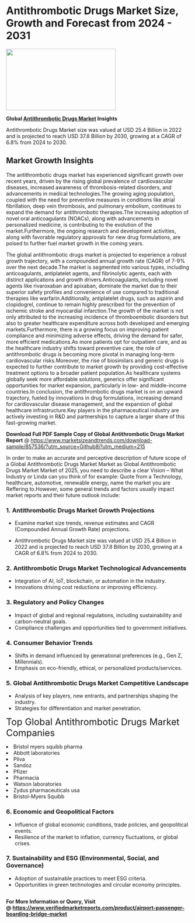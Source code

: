 <H1>Antithrombotic Drugs Market Size, Growth and Forecast from 2024 - 2031</H1><img class="aligncenter size-medium wp-image-584254" src="https://thirdeyenews.in/wp-content/uploads/2024/09/Global-Market-Research-300x168.jpeg" alt="" width="300" height="168" /><p><strong>Global&nbsp;<a href="https://www.marketsizeandtrends.com/download-sample/857536/?utm_source=Github8j?utm_medium=215">Antithrombotic Drugs Market</a> Insights</strong></p><p>Antithrombotic Drugs Market size was valued at USD 25.4 Billion in 2022 and is projected to reach USD 37.8 Billion by 2030, growing at a CAGR of 6.8% from 2024 to 2030.</p><p><h2>Market Growth Insights</h2> <p>The antithrombotic drugs market has experienced significant growth over recent years, driven by the rising global prevalence of cardiovascular diseases, increased awareness of thrombosis-related disorders, and advancements in medical technologies.The growing aging population, coupled with the need for preventive measures in conditions like atrial fibrillation, deep vein thrombosis, and pulmonary embolism, continues to expand the demand for antithrombotic therapies.The increasing adoption of novel oral anticoagulants (NOACs), along with advancements in personalized medicine, is contributing to the evolution of the market.Furthermore, the ongoing research and development activities, along with favorable regulatory approvals for new drug formulations, are poised to further fuel market growth in the coming years.</p> <p>The global antithrombotic drugs market is projected to experience a robust growth trajectory, with a compounded annual growth rate (CAGR) of 7-9% over the next decade.The market is segmented into various types, including anticoagulants, antiplatelet agents, and fibrinolytic agents, each with distinct applications and growth drivers.Anticoagulants, including novel agents like rivaroxaban and apixaban, dominate the market due to their superior safety profiles and convenience of use compared to traditional therapies like warfarin.Additionally, antiplatelet drugs, such as aspirin and clopidogrel, continue to remain highly prescribed for the prevention of ischemic stroke and myocardial infarction.The growth of the market is not only attributed to the increasing incidence of thromboembolic disorders but also to greater healthcare expenditure across both developed and emerging markets.Furthermore, there is a growing focus on improving patient compliance and minimizing adverse effects, driving the demand for safer, more efficient medications.As more patients opt for outpatient care, and as the healthcare industry shifts toward preventive care, the role of antithrombotic drugs is becoming more pivotal in managing long-term cardiovascular risks.Moreover, the rise of biosimilars and generic drugs is expected to further contribute to market growth by providing cost-effective treatment options to a broader patient population.As healthcare systems globally seek more affordable solutions, generics offer significant opportunities for market expansion, particularly in low- and middle-income countries.In conclusion, the antithrombotic drugs market is on an upward trajectory, fueled by innovations in drug formulations, increasing demand for cardiovascular disease management, and the expansion of global healthcare infrastructure.Key players in the pharmaceutical industry are actively investing in R&D and partnerships to capture a larger share of this fast-growing market.<p><span class=""><strong>Download Full PDF Sample Copy of Global Antithrombotic Drugs Market Report</strong> @ <a href="https://www.marketsizeandtrends.com/download-sample/857536/?utm_source=Github8j?utm_medium=215" target="_blank">https://www.marketsizeandtrends.com/download-sample/857536/?utm_source=Github8j?utm_medium=215</a></span></p><p>In order to make an accurate and perceptive description of future scope of a Global&nbsp;Antithrombotic Drugs Market Market as Global&nbsp;Antithrombotic Drugs Market Market of 2025, you need to describe a clear Vision &ndash; What Industry or Linda can you think of for example: Quote from a Technology, healthcare, automotive, renewable energy, name the market you are Reffering to.However, some general trends and factors usually impact market reports and their future outlook include:</p><h3>1.&nbsp;<strong>Antithrombotic Drugs Market Growth Projections</strong></h3><ul><li>Examine market size trends, revenue estimates and CAGR (Compounded Annual Growth Rate) projections.</li><li><p>Antithrombotic Drugs Market size was valued at USD 25.4 Billion in 2022 and is projected to reach USD 37.8 Billion by 2030, growing at a CAGR of 6.8% from 2024 to 2030.</p></li></ul><h3>2.&nbsp;<strong>Antithrombotic Drugs Market Technological Advancements</strong></h3><ul><li>Integration of AI, IoT, blockchain, or automation in the industry.</li><li>Innovations driving cost reductions or improving efficiency.</li></ul><h3>3.&nbsp;<strong>Regulatory and Policy Changes</strong></h3><ul><li>Impact of global and regional regulations, including sustainability and carbon-neutral goals.</li><li>Compliance challenges and opportunities tied to government initiatives.</li></ul><h3>4.&nbsp;<strong>Consumer Behavior Trends</strong></h3><ul><li>Shifts in demand influenced by generational preferences (e.g., Gen Z, Millennials).</li><li>Emphasis on eco-friendly, ethical, or personalized products/services.</li></ul><h3>5.&nbsp;<strong>Global Antithrombotic Drugs Market Competitive Landscape</strong></h3><ul><li>Analysis of key players, new entrants, and partnerships shaping the industry.</li><li>Strategies for differentiation and market penetration.</li></ul><p data-pm-slice="1 1 []"><span style="color: inherit; font-family: inherit; font-size: 25px;">Top Global Antithrombotic Drugs Market Companies</span></p><div class="" data-test-id=""><p><li>Bristol myers squibb pharma</li><li> Abbott laboratories</li><li> Pliva</li><li> Sandoz</li><li> Pfizer</li><li> Pharmacia</li><li> Watson laboratories</li><li> Zydus pharmaceuticals usa</li><li> Bristol-Myers Squibb</li></p></div><h3>6.&nbsp;<strong>Economic and Geopolitical Factors</strong></h3><ul><li>Influence of global economic conditions, trade policies, and geopolitical events.</li><li>Resilience of the market to inflation, currency fluctuations, or global crises.</li></ul><h3>7.&nbsp;<strong>Sustainability and ESG (Environmental, Social, and Governance)</strong></h3><ul><li>Adoption of sustainable practices to meet ESG criteria.</li><li>Opportunities in green technologies and circular economy principles.</li></ul><h2><strong style="font-size: 14px;">For More Information or Query, Visit @&nbsp;</strong><a style="background-color: #ffffff; font-size: 14px;" href="https://www.marketsizeandtrends.com/report/antithrombotic-drugs-market/" target="_blank">https://www.verifiedmarketreports.com/product/airport-passenger-boarding-bridge-market</a></h2>